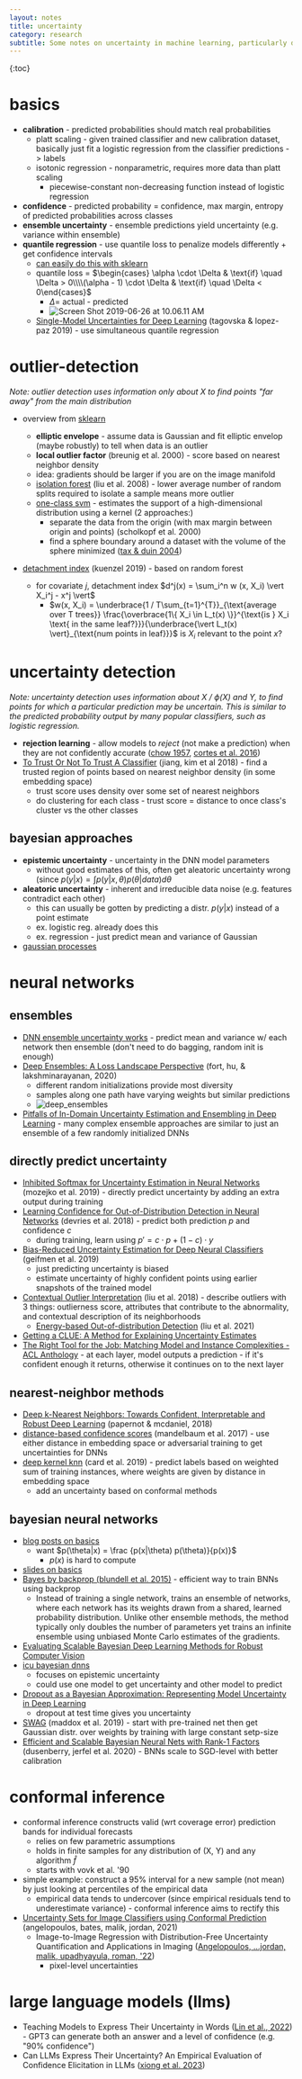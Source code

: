 ```yaml
---
layout: notes
title: uncertainty
category: research
subtitle: Some notes on uncertainty in machine learning, particularly deep learning.
---
```


{:toc}

# basics

- **calibration** - predicted probabilities should match real probabilities
  - platt scaling - given trained classifier and new calibration dataset, basically just fit a logistic regression from the classifier predictions -> labels
  - isotonic regression - nonparametric, requires more data than platt scaling
    - piecewise-constant non-decreasing function instead of logistic regression
- **confidence** - predicted probability = confidence, max margin, entropy of predicted probabilities across classes
- **ensemble uncertainty** - ensemble predictions yield uncertainty (e.g. variance within ensemble)
- **quantile regression** - use quantile loss to penalize models differently + get confidence intervals
  - [can easily do this with sklearn](https://scikit-learn.org/stable/auto_examples/ensemble/plot_gradient_boosting_quantile.html)
  - quantile loss = $\begin{cases} \alpha \cdot \Delta & \text{if} \quad \Delta > 0\\\\(\alpha - 1) \cdot \Delta & \text{if} \quad \Delta < 0\end{cases}$
    - $\Delta =$ actual - predicted
    - ![Screen Shot 2019-06-26 at 10.06.11 AM](../assets/quantile_losses.png)
  - [Single-Model Uncertainties for Deep Learning](https://arxiv.org/abs/1811.00908) (tagovska & lopez-paz 2019) - use simultaneous quantile regression



# outlier-detection

*Note: outlier detection uses information only about X to find points "far away" from the main distribution*

- overview from [sklearn](https://scikit-learn.org/stable/modules/outlier_detection.html)
  - **elliptic envelope** - assume data is Gaussian and fit elliptic envelop (maybe robustly) to tell when data is an outlier
  - **local outlier factor** (breunig et al. 2000) - score based on nearest neighbor density
  - idea: gradients should be larger if you are on the image manifold
  - [isolation forest](https://ieeexplore.ieee.org/abstract/document/4781136) (liu et al. 2008) - lower average number of random splits required to isolate a sample means more outlier
  - [one-class svm](https://scikit-learn.org/stable/modules/generated/sklearn.svm.OneClassSVM.html#sklearn.svm.OneClassSVM) - estimates the support of a high-dimensional distribution using a kernel (2 approaches:)
    - separate the data from the origin (with max margin between origin and points) (scholkopf et al. 2000)
    - find a sphere boundary around a dataset with the volume of the sphere minimized ([tax & duin 2004](https://link.springer.com/article/10.1023/B:MACH.0000008084.60811.49))

- [detachment index](https://escholarship.org/uc/item/9d34m0wz) (kuenzel 2019) - based on random forest
  - for covariate $j$, detachment index $d^j(x) = \sum_i^n w (x, X_i) \vert X_i^j - x^j \vert$
    - $w(x, X_i) = \underbrace{1 / T\sum_{t=1}^{T}}_{\text{average over T trees}} \frac{\overbrace{1\{ X_i \in L_t(x) \}}^{\text{is }   X_i \text{ in the same leaf?}}}{\underbrace{\vert L_t(x) \vert}_{\text{num points in leaf}}}$ is $X_i$ relevant to the point $x$?

# uncertainty detection

*Note: uncertainty detection uses information about X / $\phi(X)$ and Y,  to find points for which a particular prediction may be uncertain. This is similar to the predicted probability output by many popular classifiers, such as logistic regression.*

- **rejection learning** - allow models to *reject* (not make a prediction) when they are not confidently accurate ([chow 1957](https://ieeexplore.ieee.org/abstract/document/5222035/?casa_token=UiIdn8AjFjYAAAAA:XvnZPA7rJlvwxD-bIh2dNG4SPfnHtDYWcBUmAFYRxD6Xk8QE5osnKLs8tAlib_doL8OxqYjMLDE), [cortes et al. 2016](https://link.springer.com/chapter/10.1007/978-3-319-46379-7_5))
- [To Trust Or Not To Trust A Classifier](http://papers.nips.cc/paper/7798-to-trust-or-not-to-trust-a-classifier.pdf) (jiang, kim et al 2018) - find a trusted region of points based on nearest neighbor density (in some embedding space)
  - trust score uses density over some set of nearest neighbors
  - do clustering for each class - trust score = distance to once class's cluster vs the other classes

## bayesian approaches

- **epistemic uncertainty** - uncertainty in the DNN model parameters
  - without good estimates of this, often get aleatoric uncertainty wrong (since $p(y\vert x) = \int p(y \vert x, \theta) p(\theta \vert data) d\theta$
- **aleatoric uncertainty** -  inherent and irreducible data noise (e.g. features contradict each other)
  - this can usually be gotten by predicting a distr. $p(y \vert x)$ instead of a point estimate
  - ex. logistic reg. already does this
  - ex. regression - just predict mean and variance of Gaussian
- [gaussian processes](https://distill.pub/2019/visual-exploration-gaussian-processes/)



# neural networks

## ensembles

- [DNN ensemble uncertainty works](http://papers.nips.cc/paper/7219-simple-and-scalable-predictive-uncertainty-estimation-using-deep-ensembles) - predict mean and variance w/ each network then ensemble (don't need to do bagging, random init is enough)
- [Deep Ensembles: A Loss Landscape Perspective](https://arxiv.org/abs/1912.02757v1) (fort, hu, & lakshminarayanan, 2020)
  - different random initializations provide most diversity
  - samples along one path have varying weights but similar predictions
  - ![deep_ensembles](../assets/deep_ensembles.png)
- [Pitfalls of In-Domain Uncertainty Estimation and Ensembling in Deep Learning](https://github.com/bayesgroup/pytorch-ensembles) - many complex ensemble approaches are similar to just an ensemble of a few randomly initialized DNNs

## directly predict uncertainty

- [Inhibited Softmax for Uncertainty Estimation in Neural Networks](https://arxiv.org/abs/1810.01861) (mozejko et al. 2019) - directly predict uncertainty by adding an extra output during training
- [Learning Confidence for Out-of-Distribution Detection in Neural Networks](https://arxiv.org/pdf/1802.04865.pdf) (devries et al. 2018) - predict both prediction *p* and confidence *c*
  - during training, learn using $p' = c \cdot p + (1 - c) \cdot y$
- [Bias-Reduced Uncertainty Estimation for Deep Neural Classifiers](https://arxiv.org/abs/1805.08206) (geifmen et al. 2019)
    - just predicting uncertainty is biased
    - estimate uncertainty of highly confident points using earlier snapshots of the trained model
- [Contextual Outlier Interpretation](https://arxiv.org/abs/1711.10589) (liu et al. 2018) - describe outliers with 3 things: outlierness score, attributes that contribute to the abnormality, and contextual description of its neighborhoods
    - [Energy-based Out-of-distribution Detection](https://arxiv.org/abs/2010.03759) (liu et al. 2021)
- [Getting a CLUE: A Method for Explaining Uncertainty Estimates](https://arxiv.org/abs/2006.06848) 
- [The Right Tool for the Job: Matching Model and Instance Complexities - ACL Anthology](https://aclanthology.org/2020.acl-main.593/) - at each layer, model outputs a prediction - if it's confident enough it returns, otherwise it continues on to the next layer

## nearest-neighbor methods

- [Deep k-Nearest Neighbors: Towards Confident, Interpretable and Robust Deep Learning](https://arxiv.org/pdf/1803.04765.pdf) (papernot & mcdaniel, 2018)
- [distance-based confidence scores](https://arxiv.org/pdf/1709.09844.pdf) (mandelbaum et al. 2017) - use either distance in embedding space or adversarial training to get uncertainties for DNNs
- [deep kernel knn](https://arxiv.org/pdf/1811.02579.pdf) (card et al. 2019) - predict labels based on weighted sum of training instances, where weights are given by distance in embedding space
    - add an uncertainty based on conformal methods

## bayesian neural networks

- [blog posts on basics](https://medium.com/neuralspace/probabilistic-deep-learning-bayes-by-backprop-c4a3de0d9743)
  - want $p(\theta|x) = \frac {p(x|\theta) p(\theta)}{p(x)}$
    - $p(x)$ is hard to compute
- [slides on basics](https://wjmaddox.github.io/assets/BNN_tutorial_CILVR.pdf)
- [Bayes by backprop (blundell et al. 2015)](https://arxiv.org/abs/1505.05424) - efficient way to train BNNs using backprop
  - Instead of training a single network, trains an ensemble of networks, where each network has its weights drawn from a shared, learned probability distribution. Unlike other ensemble methods, the method typically only doubles the number of parameters yet trains an infinite ensemble using unbiased Monte Carlo estimates of the gradients.
- [Evaluating Scalable Bayesian Deep Learning Methods for Robust Computer Vision](https://arxiv.org/pdf/1906.01620.pdf)
- [icu bayesian dnns](https://aiforsocialgood.github.io/icml2019/accepted/track1/pdfs/38_aisg_icml2019.pdf)
  - focuses on epistemic uncertainty
  - could use one model to get uncertainty and other model to predict
- [Dropout as a Bayesian Approximation: Representing Model Uncertainty in Deep Learning](http://proceedings.mlr.press/v48/gal16.pdf)  
  - dropout at test time gives you uncertainty
- [SWAG](https://papers.nips.cc/paper/9472-a-simple-baseline-for-bayesian-uncertainty-in-deep-learning.pdf) (maddox et al. 2019) - start with pre-trained net then get Gaussian distr. over weights by training with large constant setp-size
- [Efficient and Scalable Bayesian Neural Nets with Rank-1 Factors](https://arxiv.org/abs/2005.07186) (dusenberry, jerfel et al. 2020) - BNNs scale to SGD-level with better calibration



# conformal inference

- conformal inference constructs valid (wrt coverage error) prediction bands for individual forecasts
  - relies on few parametric assumptions
  - holds in finite samples for any distribution of (X, Y) and any algorithm $\hat f$
  - starts with vovk et al. '90
- simple example: construct a 95% interval for a new sample (not mean) by just looking at percentiles of the empirical data
  - empirical data tends to undercover (since empirical residuals tend to underestimate variance) - conformal inference aims to rectify this
- [Uncertainty Sets for Image Classifiers using Conformal Prediction](https://arxiv.org/abs/2009.14193) (angelopoulos, bates, malik, jordan, 2021)
  - Image-to-Image Regression with Distribution-Free Uncertainty Quantification and Applications in Imaging ([Angelopoulos, ...jordan, malik, upadhyayula, roman, '22](https://arxiv.org/pdf/2202.05265.pdf))
    - pixel-level uncertainties



# large language models (llms)

- Teaching Models to Express Their Uncertainty in Words ([Lin et al., 2022](https://arxiv.org/abs/2205.14334)) - GPT3 can  generate both an answer and a level of confidence (e.g. "90% confidence")
- Can LLMs Express Their Uncertainty? An Empirical Evaluation of Confidence Elicitation in LLMs ([xiong et al. 2023](https://arxiv.org/abs/2306.13063))
